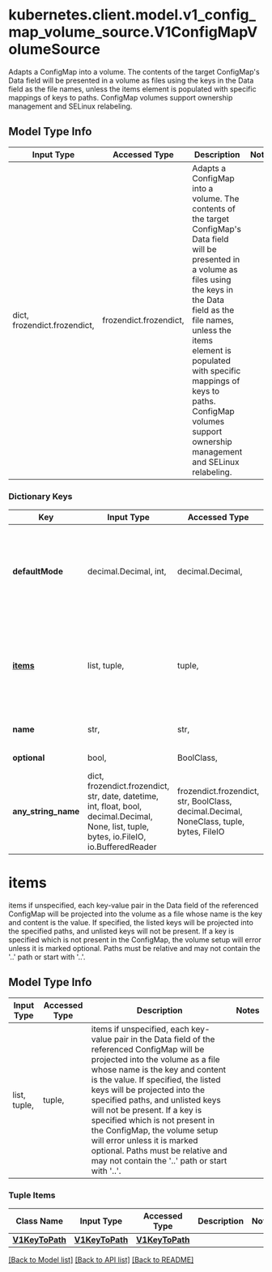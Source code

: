 # kubernetes.client.model.v1_config_map_volume_source.V1ConfigMapVolumeSource

Adapts a ConfigMap into a volume.  The contents of the target ConfigMap's Data field will be presented in a volume as files using the keys in the Data field as the file names, unless the items element is populated with specific mappings of keys to paths. ConfigMap volumes support ownership management and SELinux relabeling.

## Model Type Info
Input Type | Accessed Type | Description | Notes
------------ | ------------- | ------------- | -------------
dict, frozendict.frozendict,  | frozendict.frozendict,  | Adapts a ConfigMap into a volume.  The contents of the target ConfigMap&#x27;s Data field will be presented in a volume as files using the keys in the Data field as the file names, unless the items element is populated with specific mappings of keys to paths. ConfigMap volumes support ownership management and SELinux relabeling. | 

### Dictionary Keys
Key | Input Type | Accessed Type | Description | Notes
------------ | ------------- | ------------- | ------------- | -------------
**defaultMode** | decimal.Decimal, int,  | decimal.Decimal,  | defaultMode is optional: mode bits used to set permissions on created files by default. Must be an octal value between 0000 and 0777 or a decimal value between 0 and 511. YAML accepts both octal and decimal values, JSON requires decimal values for mode bits. Defaults to 0644. Directories within the path are not affected by this setting. This might be in conflict with other options that affect the file mode, like fsGroup, and the result can be other mode bits set. | [optional] value must be a 32 bit integer
**[items](#items)** | list, tuple,  | tuple,  | items if unspecified, each key-value pair in the Data field of the referenced ConfigMap will be projected into the volume as a file whose name is the key and content is the value. If specified, the listed keys will be projected into the specified paths, and unlisted keys will not be present. If a key is specified which is not present in the ConfigMap, the volume setup will error unless it is marked optional. Paths must be relative and may not contain the &#x27;..&#x27; path or start with &#x27;..&#x27;. | [optional] 
**name** | str,  | str,  | Name of the referent. More info: https://kubernetes.io/docs/concepts/overview/working-with-objects/names/#names | [optional] 
**optional** | bool,  | BoolClass,  | optional specify whether the ConfigMap or its keys must be defined | [optional] 
**any_string_name** | dict, frozendict.frozendict, str, date, datetime, int, float, bool, decimal.Decimal, None, list, tuple, bytes, io.FileIO, io.BufferedReader | frozendict.frozendict, str, BoolClass, decimal.Decimal, NoneClass, tuple, bytes, FileIO | any string name can be used but the value must be the correct type | [optional]

# items

items if unspecified, each key-value pair in the Data field of the referenced ConfigMap will be projected into the volume as a file whose name is the key and content is the value. If specified, the listed keys will be projected into the specified paths, and unlisted keys will not be present. If a key is specified which is not present in the ConfigMap, the volume setup will error unless it is marked optional. Paths must be relative and may not contain the '..' path or start with '..'.

## Model Type Info
Input Type | Accessed Type | Description | Notes
------------ | ------------- | ------------- | -------------
list, tuple,  | tuple,  | items if unspecified, each key-value pair in the Data field of the referenced ConfigMap will be projected into the volume as a file whose name is the key and content is the value. If specified, the listed keys will be projected into the specified paths, and unlisted keys will not be present. If a key is specified which is not present in the ConfigMap, the volume setup will error unless it is marked optional. Paths must be relative and may not contain the &#x27;..&#x27; path or start with &#x27;..&#x27;. | 

### Tuple Items
Class Name | Input Type | Accessed Type | Description | Notes
------------- | ------------- | ------------- | ------------- | -------------
[**V1KeyToPath**](V1KeyToPath.md) | [**V1KeyToPath**](V1KeyToPath.md) | [**V1KeyToPath**](V1KeyToPath.md) |  | 

[[Back to Model list]](../../README.md#documentation-for-models) [[Back to API list]](../../README.md#documentation-for-api-endpoints) [[Back to README]](../../README.md)

